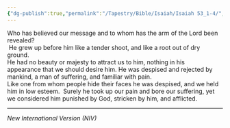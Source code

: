 ```yaml
---
{"dg-publish":true,"permalink":"/Tapestry/Bible/Isaiah/Isaiah 53_1-4/","title":"Isaiah 53:1–4","hide":true,"tags":["bible-verse","bible-verse"],"dgHomeLink":true,"dgShowLocalGraph":true,"dgEnableSearch":true}
---
```


Who has believed our message and to whom has the arm of the Lord been revealed?  
 He grew up before him like a tender shoot, and like a root out of dry ground.  
He had no beauty or majesty to attract us to him, nothing in his appearance that we should desire him. He was despised and rejected by mankind, a man of suffering, and familiar with pain.  
Like one from whom people hide their faces he was despised, and we held him in low esteem.
 Surely he took up our pain and bore our suffering, yet we considered him punished by God, stricken by him, and afflicted.

---
*New International Version (NIV)*